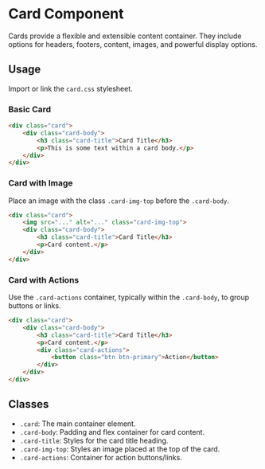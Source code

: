 # Card Component

Cards provide a flexible and extensible content container. They include options for headers, footers, content, images, and powerful display options.

## Usage

Import or link the `card.css` stylesheet.

### Basic Card

```html
<div class="card">
    <div class="card-body">
        <h3 class="card-title">Card Title</h3>
        <p>This is some text within a card body.</p>
    </div>
</div>
```

### Card with Image

Place an image with the class `.card-img-top` before the `.card-body`.

```html
<div class="card">
    <img src="..." alt="..." class="card-img-top">
    <div class="card-body">
        <h3 class="card-title">Card Title</h3>
        <p>Card content.</p>
    </div>
</div>
```

### Card with Actions

Use the `.card-actions` container, typically within the `.card-body`, to group buttons or links.

```html
<div class="card">
    <div class="card-body">
        <h3 class="card-title">Card Title</h3>
        <p>Card content.</p>
        <div class="card-actions">
            <button class="btn btn-primary">Action</button>
        </div>
    </div>
</div>
```

## Classes

- `.card`: The main container element.
- `.card-body`: Padding and flex container for card content.
- `.card-title`: Styles for the card title heading.
- `.card-img-top`: Styles an image placed at the top of the card.
- `.card-actions`: Container for action buttons/links.
